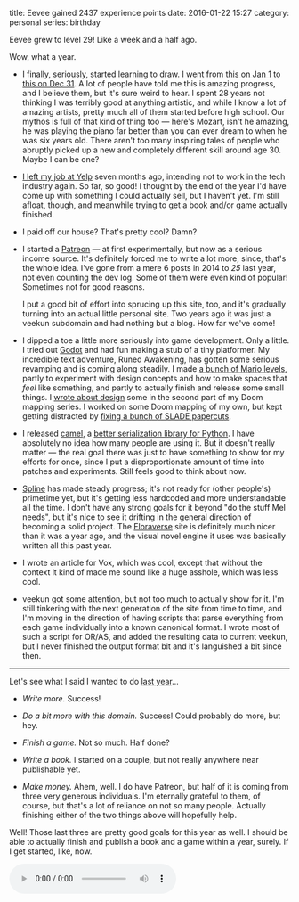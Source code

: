 title: Eevee gained 2437 experience points
date: 2016-01-22 15:27
category: personal
series: birthday

Eevee grew to level 29!  Like a week and a half ago.

Wow, what a year.

<!-- more -->

* I finally, seriously, started learning to draw.  I went from [this on Jan 1](http://lexyeevee.tumblr.com/post/106896848062/i-guess-ill-do-this-if-mels-doing-it) to [this on Dec 31](http://lexyeevee.tumblr.com/post/136319979417/shazam-i-had-to-draw-a-big-thing-for-the-end-of).  A lot of people have told me this is amazing progress, and I believe them, but it's sure weird to hear.  I spent 28 years not thinking I was terribly good at anything artistic, and while I know a lot of amazing artists, pretty much all of them started before high school.  Our mythos is full of that kind of thing too — here's Mozart, isn't he amazing, he was playing the piano far better than you can ever dream to when he was six years old.  There aren't too many inspiring tales of people who abruptly picked up a new and completely different skill around age 30.  Maybe I can be one?

* [I left my job at Yelp](/blog/2015/06/09/i-quit-the-tech-industry/) seven months ago, intending not to work in the tech industry again.  So far, so good!  I thought by the end of the year I'd have come up with something I could actually sell, but I haven't yet.  I'm still afloat, though, and meanwhile trying to get a book and/or game actually finished.

* I paid off our house?  That's pretty cool?  Damn?

* I started a [Patreon](https://www.patreon.com/eevee?ty=h) — at first experimentally, but now as a serious income source.  It's definitely forced me to write a lot more, since, that's the whole idea.  I've gone from a mere 6 posts in 2014 to _25_ last year, not even counting the dev log.  Some of them were even kind of popular!  Sometimes not for good reasons.

    I put a good bit of effort into sprucing up this site, too, and it's gradually turning into an actual little personal site.  Two years ago it was just a veekun subdomain and had nothing but a blog.  How far we've come!

* I dipped a toe a little more seriously into game development.  Only a little.  I tried out [Godot](http://godotengine.org/projects/godot-engine) and had fun making a stub of a tiny platformer.  My incredible text adventure, Runed Awakening, has gotten some serious revamping and is coming along steadily.  I made [a bunch of Mario levels](/everything/tags/mario-maker/), partly to experiment with design concepts and how to make spaces that _feel_ like something, and partly to actually finish and release some small things.  I [wrote about design](/blog/2015/12/30/you-should-make-a-doom-level-part-2/) some in the second part of my Doom mapping series.  I worked on some Doom mapping of my own, but kept getting distracted by [fixing a bunch of SLADE papercuts](https://github.com/sirjuddington/SLADE/commits?author=eevee).

* I released [camel](https://pypi.python.org/pypi/camel), a [better serialization library for Python]({filename}/updates/2015-10-15-dont-use-pickle-use-camel.markdown).  I have absolutely no idea how many people are using it.  But it doesn't really matter — the real goal there was just to have something to show for my efforts for once, since I put a disproportionate amount of time into patches and experiments.  Still feels good to think about now.

* [Spline](https://github.com/eevee/spline) has made steady progress; it's not ready for (other people's) primetime yet, but it's getting less hardcoded and more understandable all the time.  I don't have any strong goals for it beyond "do the stuff Mel needs", but it's nice to see it drifting in the general direction of becoming a solid project.  The [Floraverse](http://floraverse.com/) site is definitely much nicer than it was a year ago, and the visual novel engine it uses was basically written all this past year.

* I wrote an article for Vox, which was cool, except that without the context it kind of made me sound like a huge asshole, which was less cool.

* veekun got some attention, but not too much to actually show for it.  I'm still tinkering with the next generation of the site from time to time, and I'm moving in the direction of having scripts that parse everything from each game individually into a known canonical format.  I wrote most of such a script for OR/AS, and added the resulting data to current veekun, but I never finished the output format bit and it's languished a bit since then.

----

Let's see what I said I wanted to do [last year](/blog/2015/01/29/eevee-gained-2269-experience-points/)...

- _Write more._  Success!

- _Do a bit more with this domain._  Success!  Could probably do more, but hey.

- _Finish a game._  Not so much.  Half done?

- _Write a book._  I started on a couple, but not really anywhere near publishable yet.

- _Make money._  Ahem, well.  I do have Patreon, but half of it is coming from three very generous individuals.  I'm eternally grateful to them, of course, but that's a lot of reliance on not so many people.  Actually finishing either of the two things above will hopefully help.

Well!  Those last three are pretty good goals for this year as well.  I should be able to actually finish and publish a book and a game within a year, surely.  If I get started, like, now.


<!-- stick this down here to keep it out of the preview -->
<audio src="/media/2012-01/levelup.ogv" controls autoplay>
